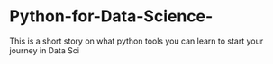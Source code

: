 # Python-for-Data-Science-
This is a short story on what python tools you can learn to start your journey in Data Sci
